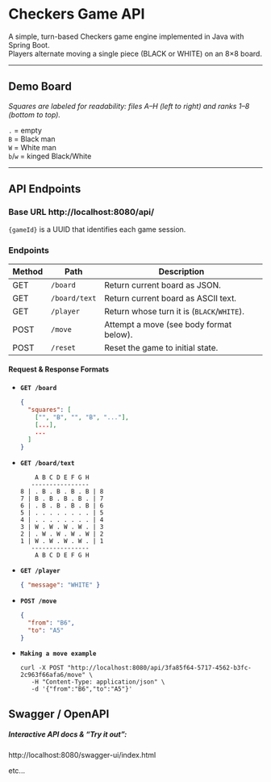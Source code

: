 # Checkers Game API

A simple, turn-based Checkers game engine implemented in Java with Spring Boot.  
Players alternate moving a single piece (BLACK or WHITE) on an 8×8 board.

---

## Demo Board

_Squares are labeled for readability: files A–H (left to right) and ranks 1–8 (bottom to top)._


`.` = empty  
`B` = Black man  
`W` = White man  
`b`/`w` = kinged Black/White

---

## API Endpoints

### Base URL http://localhost:8080/api/


`{gameId}` is a UUID that identifies each game session.

### Endpoints

| Method | Path          | Description                               |
| ------ | ------------- | ----------------------------------------- |
| GET    | `/board`      | Return current board as JSON.             |
| GET    | `/board/text` | Return current board as ASCII text.       |
| GET    | `/player`     | Return whose turn it is (`BLACK`/`WHITE`).|
| POST   | `/move`       | Attempt a move (see body format below).   |
| POST   | `/reset`      | Reset the game to initial state.          |

#### Request & Response Formats

- **`GET /board`**
  ```json
  {
    "squares": [
      ["", "B", "", "B", "..."],
      [...],
      ...
    ]
  }


- **`GET /board/text`**
  ```text
      A B C D E F G H
     ----------------
  8 | . B . B . B . B | 8
  7 | B . B . B . B . | 7
  6 | . B . B . B . B | 6
  5 | . . . . . . . . | 5
  4 | . . . . . . . . | 4
  3 | W . W . W . W . | 3
  2 | . W . W . W . W | 2
  1 | W . W . W . W . | 1
     ----------------
      A B C D E F G H
  
  ```

- **`GET /player`**
  ```json
  { "message": "WHITE" }

- **`POST /move`**
  ```json
  {
    "from": "B6", 
    "to": "A5"
  }

- **`Making a move example`**
  ```text
  curl -X POST "http://localhost:8080/api/3fa85f64-5717-4562-b3fc-2c963f66afa6/move" \
     -H "Content-Type: application/json" \
     -d '{"from":"B6","to":"A5"}'

## Swagger / OpenAPI
##### Interactive API docs & “Try it out”:

http://localhost:8080/swagger-ui/index.html

etc...